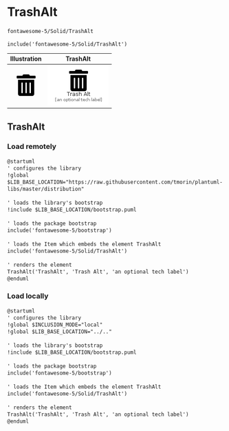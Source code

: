 # TrashAlt


```text
fontawesome-5/Solid/TrashAlt
```

```text
include('fontawesome-5/Solid/TrashAlt')
```



| Illustration | TrashAlt |
| :---: | :---: |
| ![illustration for Illustration](../../fontawesome-5/Solid/TrashAlt.png) | ![illustration for TrashAlt](../../fontawesome-5/Solid/TrashAlt.Local.png) |




## TrashAlt

### Load remotely
```plantuml
@startuml
' configures the library
!global $LIB_BASE_LOCATION="https://raw.githubusercontent.com/tmorin/plantuml-libs/master/distribution"

' loads the library's bootstrap
!include $LIB_BASE_LOCATION/bootstrap.puml

' loads the package bootstrap
include('fontawesome-5/bootstrap')

' loads the Item which embeds the element TrashAlt
include('fontawesome-5/Solid/TrashAlt')

' renders the element
TrashAlt('TrashAlt', 'Trash Alt', 'an optional tech label')
@enduml
```

### Load locally
```plantuml
@startuml
' configures the library
!global $INCLUSION_MODE="local"
!global $LIB_BASE_LOCATION="../.."

' loads the library's bootstrap
!include $LIB_BASE_LOCATION/bootstrap.puml

' loads the package bootstrap
include('fontawesome-5/bootstrap')

' loads the Item which embeds the element TrashAlt
include('fontawesome-5/Solid/TrashAlt')

' renders the element
TrashAlt('TrashAlt', 'Trash Alt', 'an optional tech label')
@enduml
```


